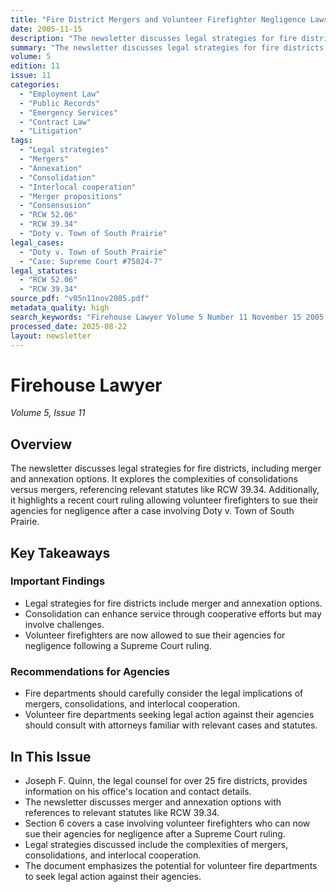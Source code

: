```yaml
---
title: "Fire District Mergers and Volunteer Firefighter Negligence Lawsuits"
date: 2005-11-15
description: "The newsletter discusses legal strategies for fire districts, including merger and annexation options. It explores the complexities of consolidations versus mergers, referencing relevant statutes like RCW 39.34. Additionally, it highlights a recent court ruling allowing volunteer firefighters to sue their agencies for negligence after a case involving Doty v. Town of South Prairie."
summary: "The newsletter discusses legal strategies for fire districts, including merger and annexation options. It explores the complexities of consolidations versus mergers, referencing relevant statutes like RCW 39.34. Additionally, it highlights a recent court ruling allowing volunteer firefighters to sue their agencies for negligence after a case involving Doty v. Town of South Prairie."
volume: 5
edition: 11
issue: 11
categories:
  - "Employment Law"
  - "Public Records"
  - "Emergency Services"
  - "Contract Law"
  - "Litigation"
tags:
  - "Legal strategies"
  - "Mergers"
  - "Annexation"
  - "Consolidation"
  - "Interlocal cooperation"
  - "Merger propositions"
  - "Consensusion"
  - "RCW 52.06"
  - "RCW 39.34"
  - "Doty v. Town of South Prairie"
legal_cases:
  - "Doty v. Town of South Prairie"
  - "Case: Supreme Court #75824-7"
legal_statutes:
  - "RCW 52.06"
  - "RCW 39.34"
source_pdf: "v05n11nov2005.pdf"
metadata_quality: high
search_keywords: "Firehouse Lawyer Volume 5 Number 11 November 15 2005 Joseph F. Quinn legal counsel Pierce County fire districts merger annexation RCW 52.06 39.34 Doty v. Town of South Prairie volunteer firefighters n..."
processed_date: 2025-08-22
layout: newsletter
---
```


# Firehouse Lawyer

*Volume 5, Issue 11*

## Overview

The newsletter discusses legal strategies for fire districts, including merger and annexation options. It explores the complexities of consolidations versus mergers, referencing relevant statutes like RCW 39.34. Additionally, it highlights a recent court ruling allowing volunteer firefighters to sue their agencies for negligence after a case involving Doty v. Town of South Prairie.

## Key Takeaways

### Important Findings

- Legal strategies for fire districts include merger and annexation options.
- Consolidation can enhance service through cooperative efforts but may involve challenges.
- Volunteer firefighters are now allowed to sue their agencies for negligence following a Supreme Court ruling.

### Recommendations for Agencies

- Fire departments should carefully consider the legal implications of mergers, consolidations, and interlocal cooperation.
- Volunteer fire departments seeking legal action against their agencies should consult with attorneys familiar with relevant cases and statutes.

## In This Issue

- Joseph F. Quinn, the legal counsel for over 25 fire districts, provides information on his office's location and contact details.
- The newsletter discusses merger and annexation options with references to relevant statutes like RCW 39.34.
- Section 6 covers a case involving volunteer firefighters who can now sue their agencies for negligence after a Supreme Court ruling.
- Legal strategies discussed include the complexities of mergers, consolidations, and interlocal cooperation.
- The document emphasizes the potential for volunteer fire departments to seek legal action against their agencies.

